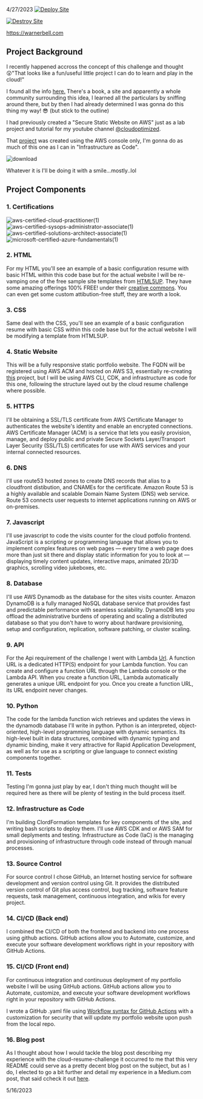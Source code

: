 4/27/2023 
[![Deploy Site](https://github.com/Warner-Bell/cloud-resume-challenge/actions/workflows/siteDeploy.yaml/badge.svg)](https://github.com/Warner-Bell/cloud-resume-challenge/actions/workflows/siteDeploy.yaml)

[![Destroy Site](https://github.com/Warner-Bell/cloud-resume-challenge/actions/workflows/siteDestroy.yaml/badge.svg)](https://github.com/Warner-Bell/cloud-resume-challenge/actions/workflows/siteDestroy.yaml) 



https://warnerbell.com

## Project Background
I recently happened accross the concept of this challenge and thought :astonished:"That looks like a fun/useful little project I can do to learn and play in the cloud!"

I found all the info [here.](https://cloudresumechallenge.dev/)  There's a book, a site and apparently a whole community surrounding this idea, I learned all the particulars by sniffing around there, but by then I had already determined I was gonna do this thing my way! :sunglasses: (but stick to the outline)
  
I had previously created a "Secure Static Website on AWS" just as a lab project and tutorial for my youtube channel [@cloudoptimized](https://www.youtube.com/@cloudoptimized?sub_confirmation=1). 

That [project](https://youtu.be/gnj4yEO4I0I) was created using the AWS console only, I'm gonna do as much of this one as I can in "Infrastructure as Code". 

![download](https://user-images.githubusercontent.com/100949697/235042052-0db3afd3-d34f-49ee-9f2f-d732d9568cbb.jpg)

Whatever it is I'll be doing it with a smile...mostly..lol



## Project Components
### 1. Certifications

![aws-certified-cloud-practitioner(1)](https://user-images.githubusercontent.com/100949697/235172685-ecf165f9-2e84-4cf7-b776-242bd4700a0e.png)
![aws-certified-sysops-administrator-associate(1)](https://user-images.githubusercontent.com/100949697/235172729-3bfa0560-06e0-4212-b743-0e3112a2ce23.png)
![aws-certified-solutions-architect-associate(1)](https://user-images.githubusercontent.com/100949697/235172769-80d0842f-a255-4844-818a-217d96e55eef.png)
![microsoft-certified-azure-fundamentals(1)](https://user-images.githubusercontent.com/100949697/235172811-ed49608a-6125-407a-bf4f-66b9005efa3b.png)

### 2. HTML

For my HTML you'll see an example of a basic configuration resume with basic HTML within this code base but for the actual website I will be re-vamping one of the free sample site templates from [HTML5UP](https://html5up.net/). They have some amazing offerings 100% FREE! under their [creative commons](https://html5up.net/license). You can even get some custom attibution-free stuff, they are worth a look.

### 3. CSS

Same deal with the CSS, you'll see an example of a basic configuration resume with basic CSS within this code base but for the actual website I will be modifying a template from HTML5UP.

### 4. Static Website

This will be a fully responsive static portfolio website. The FQDN will be registered using AWS ACM and hosted on AWS S3, essentially re-creating [this](https://medium.com/@Warner_Bell/build-a-secure-static-website-using-s3-cloudfront-acm-and-route-53-ab1a0aee1ef9) project, but I will be using AWS CLI, CDK, and infrastructure as code for this one, following the structure layed out by the cloud resume challenge where possible.

### 5. HTTPS
I'll be obtaining a SSL/TLS certificate from AWS Certificate Manager to authenticates the website's identity and enable an encrypted connections. AWS Certificate Manager (ACM) is a service that lets you easily provision, manage, and deploy public and private Secure Sockets Layer/Transport Layer Security (SSL/TLS) certificates for use with AWS services and your internal connected resources.

### 6. DNS
I'll use route53 hosted zones to create DNS records that alias to a cloudfront distibution, and CNAMEs for the certificate. Amazon Route 53 is a highly available and scalable Domain Name System (DNS) web service. Route 53 connects user requests to internet applications running on AWS or on-premises.

### 7. Javascript
I'll use javascript to code the visits counter for the cloud potfolio frontend. JavaScript is a scripting or programming language that allows you to implement complex features on web pages — every time a web page does more than just sit there and display static information for you to look at — displaying timely content updates, interactive maps, animated 2D/3D graphics, scrolling video jukeboxes, etc.

### 8. Database
I'll use AWS Dynamodb as the database for the sites visits counter. Amazon DynamoDB is a fully managed NoSQL database service that provides fast and predictable performance with seamless scalability. DynamoDB lets you offload the administrative burdens of operating and scaling a distributed database so that you don't have to worry about hardware provisioning, setup and configuration, replication, software patching, or cluster scaling.
### 9. API
For the Api requirement of the challenge I went with Lambda [Url](https://docs.aws.amazon.com/lambda/latest/dg/lambda-urls.html). A function URL is a dedicated HTTP(S) endpoint for your Lambda function. You can create and configure a function URL through the Lambda console or the Lambda API. When you create a function URL, Lambda automatically generates a unique URL endpoint for you. Once you create a function URL, its URL endpoint never changes.
### 10. Python
The code for the lambda function wich retrieves and updates the views in the dynamodb database I'll write in python. Python is an interpreted, object-oriented, high-level programming language with dynamic semantics. Its high-level built in data structures, combined with dynamic typing and dynamic binding, make it very attractive for Rapid Application Development, as well as for use as a scripting or glue language to connect existing components together.
### 11. Tests
Testing I'm gonna just play by ear, I don't thing much thought will be required here as there will be plenty of testing in the buld process itself.
### 12. Infrastructure as Code
I'm building ClordFormation templates for key components of the site, and writing bash scripts to deploy them. I'll use AWS CDK and or AWS SAM for small deplyments and testing. Infrastructure as Code (IaC) is the managing and provisioning of infrastructure through code instead of through manual processes.
### 13. Source Control
For source control I chose GitHub, an Internet hosting service for software development and version control using Git. It provides the distributed version control of Git plus access control, bug tracking, software feature requests, task management, continuous integration, and wikis for every project.
### 14. CI/CD (Back end)
I combined the CI/CD of both the frontend and backend into one process using github actions. GitHub actions allow you to Automate, customize, and execute your software development workflows right in your repository with GitHub Actions.
### 15. CI/CD (Front end)
For continuous integration and continuous deployment of my portfolio website I will be using GitHub actions. GitHub actions allow you to Automate, customize, and execute your software development workflows right in your repository with GitHub Actions.

I wrote a GitHub .yaml file using [Workflow syntax for GitHub Actions](https://docs.github.com/en/actions/using-workflows/workflow-syntax-for-github-actions#jobsjob_iduses) with a customization for security that will update my portfolio website upon push from the local repo.
### 16. Blog post
As I thought about how I would tackle the blog post describing my experience with the cloud-resume-challenge it occurred to me that this very README could serve as a pretty decent blog post on the subject, but as I do, I elected to go a bit further and detail my experience in a Medium.com post, that said ccheck it out [here](https://medium.com/@Warner_Bell/taking-on-the-cloud-resume-challenge-my-experience-898e78e49b61).

5/16/2023
